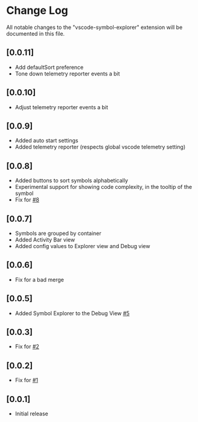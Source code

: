 # Change Log

All notable changes to the "vscode-symbol-explorer" extension will be documented in this file.

## [0.0.11]

- Add defaultSort preference
- Tone down telemetry reporter events a bit

## [0.0.10]

- Adjust telemetry reporter events a bit

## [0.0.9]

- Added auto start settings
- Added telemetry reporter (respects global vscode telemetry setting)

## [0.0.8]

- Added buttons to sort symbols alphabetically
- Experimental support for showing code complexity, in the tooltip of the symbol
- Fix for [#8](https://github.com/sunmorgus/vscode-symbolexplorer/issues/8)

## [0.0.7]

- Symbols are grouped by container
- Added Activity Bar view
- Added config values to Explorer view and Debug view

## [0.0.6]

- Fix for a bad merge

## [0.0.5]

- Added Symbol Explorer to the Debug View [#5](https://github.com/sunmorgus/vscode-symbolexplorer/issues/5)

## [0.0.3]

- Fix for [#2](https://github.com/sunmorgus/vscode-symbolexplorer/issues/2)

## [0.0.2]

- Fix for [#1](https://github.com/sunmorgus/vscode-symbolexplorer/issues/1)

## [0.0.1]

- Initial release
